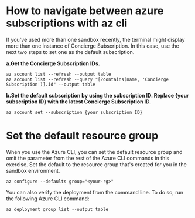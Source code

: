 # How to navigate between azure subscriptions with az cli

If you've used more than one sandbox recently, the terminal might display more than one instance of Concierge Subscription. In this case, use the next two steps to set one as the default subscription.

**a.Get the Concierge Subscription IDs.**
```
az account list --refresh --output table
az account list --refresh --query "[?contains(name, 'Concierge Subscription')].id" --output table
```
**b.Set the default subscription by using the subscription ID. Replace {your subscription ID} with the latest Concierge Subscription ID.**
```
az account set --subscription {your subscription ID}
```
# Set the default resource group
When you use the Azure CLI, you can set the default resource group and omit the parameter from the rest of the Azure CLI commands in this exercise. Set the default to the resource group that's created for you in the sandbox environment.

```
az configure --defaults group="<your-rg>"
```

You can also verify the deployment from the command line. To do so, run the following Azure CLI command:
```
az deployment group list --output table
```